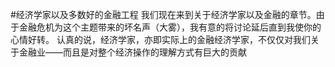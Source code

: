 #经济学家以及多数好的金融工程
  我们现在来到关于经济学家以及金融的章节。由于金融危机为这个主题带来的坏名声（大雾），我有意的将讨论延后直到我使你的心情好转。
  认真的说，经济学家，亦即实际上的金融经济学家，不仅仅对我们关于金融业——而且是对整个经济操作的理解方式有巨大的贡献
